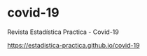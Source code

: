 # covid-19
Revista Estadística Practica - Covid-19

https://estadistica-practica.github.io/covid-19
